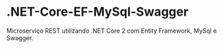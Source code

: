 # .NET-Core-EF-MySql-Swagger
Microserviço REST utilizando .NET Core 2 com Entity Framework, MySql e Swagger.
